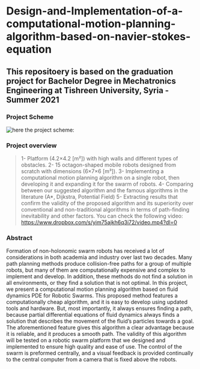 # Design-and-Implementation-of-a-computational-motion-planning-algorithm-based-on-navier-stokes-equation
## This repositoery is based on the graduation project for Bachelor Degree in Mechatronics Engineering at Tishreen University, Syria - Summer 2021

### Project Scheme
![here the project scheme:](https://github.com/SibaIssa/Design-and-Implementation-of-a-computational-motion-planning-algorithm-based-on-fluid-dynamics-PDE-/blob/main/Images/Project%20scheme.png) 

### Project overview
>1- Platform (4.2×4.2 [m²]) with high walls and different types of obstacles.
>2- 15 octagon-shaped mobile robots  designed from scratch with dimensions (6×7×6 [m³]).
>3- Implementing a computational motion planning algorithm on a single robot, then developing it and expanding it for the swarm of robots.
>4- Comparing between our suggested algorithm and the famous algorithms in the literature (A*, Dijkstra, Potential Field) 
>5- Extracting results that confirm the validity of the proposed algorithm and its superiority over conventional and non-traditional algorithms in terms of path-finding inevitability and other factors. You can check the following video: https://www.dropbox.com/s/yim75ajkh6q3i72/video.mp4?dl=0



### Abstract
Formation of non-holonomic swarm robots has received a lot of considerations in both academia and
industry over last two decades. Many path planning methods produce collision-free paths for a group of
multiple robots, but many of them are computationally expensive and complex to implement and develop.
In addition, these methods do not find a solution in all environments, or they find a solution that is not
optimal. In this project, we present a computational motion planning algorithm based on fluid dynamics
PDE for Robotic Swarms. This proposed method features a computationally cheap algorithm, and it is
easy to develop using updated tools and hardware. But, most importantly, it always ensures finding a
path, because partial differential equations of fluid dynamics always finds a solution that describes the
movement of the fluid’s particles towards a goal. The aforementioned feature gives this algorithm a clear
advantage because it is reliable, and it produces a smooth path. The validity of this algorithm will be
tested on a robotic swarm platform that we designed and implemented to ensure high quality and ease of
use. The control of the swarm is preformed centrally, and a visual feedback is provided continually to the
central computer from a camera that is fixed above the robots.

